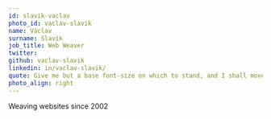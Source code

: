 ```yaml
---
id: slavik-vaclav
photo_id: vaclav-slavik
name: Václav
surname: Slavík
job_title: Web Weaver
twitter: 
github: vaclav-slavik
linkedin: in/vaclav-slavik/
quote: Give me but a base font-size on which to stand, and I shall move the web.
photo_align: right
---
```


Weaving websites since 2002
